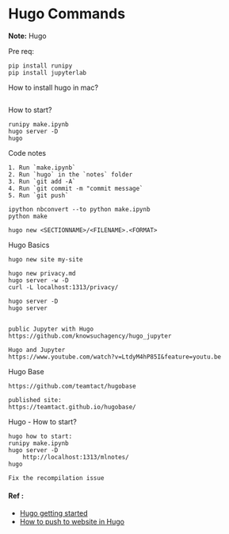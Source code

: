 # Hugo Commands

**Note:** Hugo


Pre req:
```
pip install runipy
pip install jupyterlab
```

How to install hugo in mac?
```
```



How to start?
```
runipy make.ipynb
hugo server -D
hugo
```

Code notes
```
1. Run `make.ipynb`
2. Run `hugo` in the `notes` folder
3. Run `git add -A`
4. Run `git commit -m "commit message`
5. Run `git push`

ipython nbconvert --to python make.ipynb
python make
```

```
hugo new <SECTIONNAME>/<FILENAME>.<FORMAT>
```


Hugo Basics
```
hugo new site my-site

hugo new privacy.md
hugo server -w -D
curl -L localhost:1313/privacy/

hugo server -D 
hugo server


public Jupyter with Hugo
https://github.com/knowsuchagency/hugo_jupyter

Hugo and Jupyter
https://www.youtube.com/watch?v=LtdyM4hP85I&feature=youtu.be
```


Hugo Base
```
https://github.com/teamtact/hugobase

published site:
https://teamtact.github.io/hugobase/
```

Hugo - How to start?
```
hugo how to start:
runipy make.ipynb
hugo server -D
	http://localhost:1313/mlnotes/
hugo

Fix the recompilation issue
```

#### Ref :

  * [Hugo getting started](https://gohugo.io/getting-started/quick-start/)
  * [How to push to website in Hugo](https://gohugo.io/hosting-and-deployment/hosting-on-github/)

